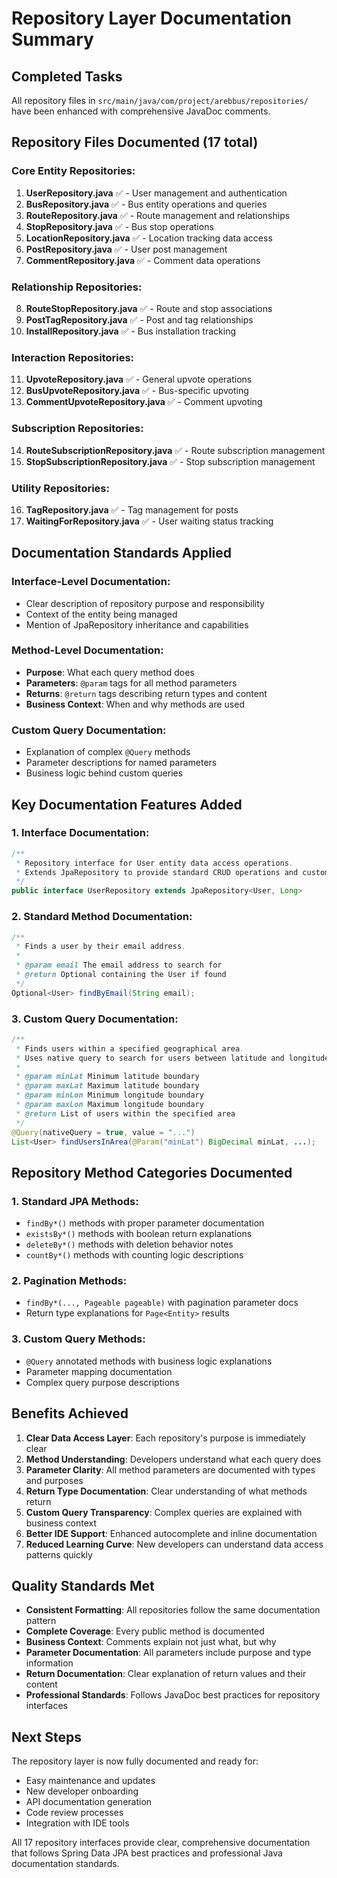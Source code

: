 # Repository Layer Documentation Summary

## Completed Tasks

All repository files in `src/main/java/com/project/arebbus/repositories/` have been enhanced with comprehensive JavaDoc comments.

## Repository Files Documented (17 total)

### Core Entity Repositories:
1. **UserRepository.java** ✅ - User management and authentication
2. **BusRepository.java** ✅ - Bus entity operations and queries
3. **RouteRepository.java** ✅ - Route management and relationships
4. **StopRepository.java** ✅ - Bus stop operations
5. **LocationRepository.java** ✅ - Location tracking data access
6. **PostRepository.java** ✅ - User post management
7. **CommentRepository.java** ✅ - Comment data operations

### Relationship Repositories:
8. **RouteStopRepository.java** ✅ - Route and stop associations
9. **PostTagRepository.java** ✅ - Post and tag relationships
10. **InstallRepository.java** ✅ - Bus installation tracking

### Interaction Repositories:
11. **UpvoteRepository.java** ✅ - General upvote operations
12. **BusUpvoteRepository.java** ✅ - Bus-specific upvoting
13. **CommentUpvoteRepository.java** ✅ - Comment upvoting

### Subscription Repositories:
14. **RouteSubscriptionRepository.java** ✅ - Route subscription management
15. **StopSubscriptionRepository.java** ✅ - Stop subscription management

### Utility Repositories:
16. **TagRepository.java** ✅ - Tag management for posts
17. **WaitingForRepository.java** ✅ - User waiting status tracking

## Documentation Standards Applied

### Interface-Level Documentation:
- Clear description of repository purpose and responsibility
- Context of the entity being managed
- Mention of JpaRepository inheritance and capabilities

### Method-Level Documentation:
- **Purpose**: What each query method does
- **Parameters**: `@param` tags for all method parameters
- **Returns**: `@return` tags describing return types and content
- **Business Context**: When and why methods are used

### Custom Query Documentation:
- Explanation of complex `@Query` methods
- Parameter descriptions for named parameters
- Business logic behind custom queries

## Key Documentation Features Added

### 1. Interface Documentation:
```java
/**
 * Repository interface for User entity data access operations.
 * Extends JpaRepository to provide standard CRUD operations and custom query methods.
 */
public interface UserRepository extends JpaRepository<User, Long>
```

### 2. Standard Method Documentation:
```java
/**
 * Finds a user by their email address.
 * 
 * @param email The email address to search for
 * @return Optional containing the User if found
 */
Optional<User> findByEmail(String email);
```

### 3. Custom Query Documentation:
```java
/**
 * Finds users within a specified geographical area.
 * Uses native query to search for users between latitude and longitude bounds.
 * 
 * @param minLat Minimum latitude boundary
 * @param maxLat Maximum latitude boundary
 * @param minLon Minimum longitude boundary
 * @param maxLon Maximum longitude boundary
 * @return List of users within the specified area
 */
@Query(nativeQuery = true, value = "...")
List<User> findUsersInArea(@Param("minLat") BigDecimal minLat, ...);
```

## Repository Method Categories Documented

### 1. Standard JPA Methods:
- `findBy*()` methods with proper parameter documentation
- `existsBy*()` methods with boolean return explanations
- `deleteBy*()` methods with deletion behavior notes
- `countBy*()` methods with counting logic descriptions

### 2. Pagination Methods:
- `findBy*(..., Pageable pageable)` with pagination parameter docs
- Return type explanations for `Page<Entity>` results

### 3. Custom Query Methods:
- `@Query` annotated methods with business logic explanations
- Parameter mapping documentation
- Complex query purpose descriptions

## Benefits Achieved

1. **Clear Data Access Layer**: Each repository's purpose is immediately clear
2. **Method Understanding**: Developers understand what each query does
3. **Parameter Clarity**: All method parameters are documented with types and purposes
4. **Return Type Documentation**: Clear understanding of what methods return
5. **Custom Query Transparency**: Complex queries are explained with business context
6. **Better IDE Support**: Enhanced autocomplete and inline documentation
7. **Reduced Learning Curve**: New developers can understand data access patterns quickly

## Quality Standards Met

- **Consistent Formatting**: All repositories follow the same documentation pattern
- **Complete Coverage**: Every public method is documented
- **Business Context**: Comments explain not just what, but why
- **Parameter Documentation**: All parameters include purpose and type information
- **Return Documentation**: Clear explanation of return values and their content
- **Professional Standards**: Follows JavaDoc best practices for repository interfaces

## Next Steps

The repository layer is now fully documented and ready for:
- Easy maintenance and updates
- New developer onboarding
- API documentation generation
- Code review processes
- Integration with IDE tools

All 17 repository interfaces provide clear, comprehensive documentation that follows Spring Data JPA best practices and professional Java documentation standards.
